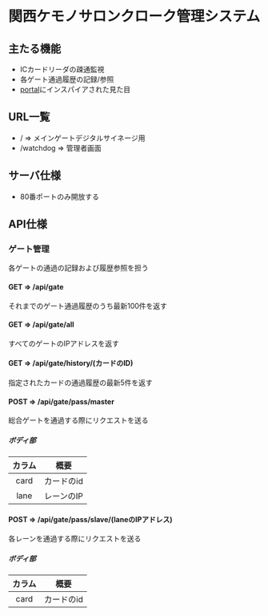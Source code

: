 # 関西ケモノサロンクローク管理システム

## 主たる機能

- ICカードリーダの疎通監視
- 各ゲート通過履歴の記録/参照
- [portal]にインスパイアされた見た目

[portal]:http://www.thinkwithportals.com/

## URL一覧

- / => メインゲートデジタルサイネージ用
- /watchdog => 管理者画面

## サーバ仕様

- 80番ポートのみ開放する

## API仕様

### ゲート管理

各ゲートの通過の記録および履歴参照を担う

#### GET => /api/gate

それまでのゲート通過履歴のうち最新100件を返す

#### GET => /api/gate/all

すべてのゲートのIPアドレスを返す

#### GET => /api/gate/history/(カードのID)

指定されたカードの通過履歴の最新5件を返す

#### POST => /api/gate/pass/master

総合ゲートを通過する際にリクエストを送る

##### ボディ部

|カラム|概要|
|:--:|:--:|
|card|カードのid|
|lane|レーンのIP|

#### POST => /api/gate/pass/slave/(laneのIPアドレス)

各レーンを通過する際にリクエストを送る

##### ボディ部

|カラム|概要|
|:--:|:--:|
|card|カードのid|


